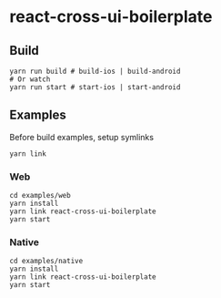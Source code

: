 # react-cross-ui-boilerplate


## Build

```
yarn run build # build-ios | build-android
# Or watch
yarn run start # start-ios | start-android
```

## Examples

Before build examples, setup symlinks

```
yarn link
```

### Web

```
cd examples/web
yarn install
yarn link react-cross-ui-boilerplate
yarn start
```

### Native

```
cd examples/native
yarn install
yarn link react-cross-ui-boilerplate
yarn start
```
